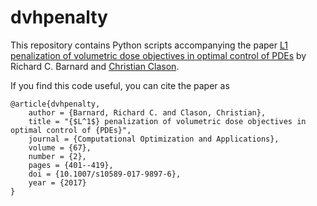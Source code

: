 # dvhpenalty

This repository contains Python scripts accompanying the paper [L1 penalization of volumetric dose objectives in optimal control of PDEs](http://arxiv.org/abs/1607.01655) by Richard C. Barnard and [Christian Clason](http://udue.de/clason).

If you find this code useful, you can cite the paper as

    @article{dvhpenalty,
        author = {Barnard, Richard C. and Clason, Christian},
        title = "{$L^1$} penalization of volumetric dose objectives in optimal control of {PDEs}",
        journal = {Computational Optimization and Applications},
        volume = {67},
        number = {2},
        pages = {401--419},
        doi = {10.1007/s10589-017-9897-6},
        year = {2017}
    }
